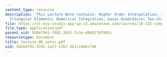 ```yaml
---
content_type: resource
description: 'This Lecture Note contains: Higher Order Interpolation; Isoparametric
  Triangular Elements; Numerical Integration; Gauss Quadrature; Two-dimensional Integrals.'
file: https://ol-ocw-studio-app-qa.s3.amazonaws.com/courses/16-225-computational-mechanics-of-materials-fall-2003/5da5d70247dc1a2712b7361c14bbc746_lecture_06_notes.pdf
file_type: application/pdf
parent_uid: 930e7941-f882-2033-7c3e-d0d6176f903c
resourcetype: Document
title: lecture_06_notes.pdf
uid: 5da5d702-47dc-1a27-12b7-361c14bbc746
---
```

